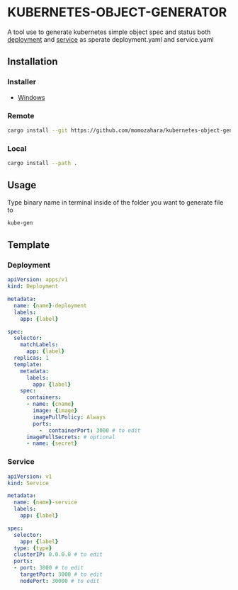 # KUBERNETES-OBJECT-GENERATOR
A tool use to generate kubernetes simple object spec and status both [deployment](https://kubernetes.io/docs/concepts/workloads/controllers/deployment/) and [service](https://kubernetes.io/docs/concepts/services-networking/service/) as sperate deployment.yaml and service.yaml

## Installation
### Installer
- [Windows](https://github.com/momozahara/kubernetes-object-generator/releases)

### Remote
``` bash
cargo install --git https://github.com/momozahara/kubernetes-object-generator.git
```
### Local
``` bash
cargo install --path .
```

## Usage
Type binary name in terminal inside of the folder you want to generate file to
``` bash
kube-gen
```

## Template
### Deployment
``` yaml
apiVersion: apps/v1
kind: Deployment

metadata:
  name: {name}-deployment
  labels:
    app: {label}

spec:
  selector:
    matchLabels:
      app: {label}
  replicas: 1
  template:
    metadata:
      labels:
        app: {label}
    spec:
      containers:
      - name: {cname}
        image: {image}
        imagePullPolicy: Always
        ports:
          -  containerPort: 3000 # to edit
      imagePullSecrets: # optional
      - name: {secret}
```
### Service
``` yaml
apiVersion: v1
kind: Service

metadata:
  name: {name}-service
  labels:
    app: {label}

spec:
  selector:
    app: {label}
  type: {type}
  clusterIP: 0.0.0.0 # to edit
  ports:
  - port: 3000 # to edit
    targetPort: 3000 # to edit
    nodePort: 30000 # to edit
```